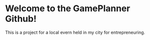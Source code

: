 # Welcome to the GamePlanner Github!
This is a project for a local evern held in my city for entrepreneuring.
